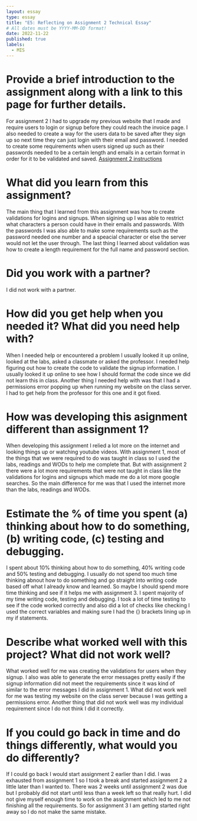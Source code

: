 ```yaml
---
layout: essay
type: essay
title: "E5: Reflecting on Assignment 2 Technical Essay"
# All dates must be YYYY-MM-DD format!
date: 2022-11-22
published: true
labels:
  - MIS
---
```


# Provide a brief introduction to the assignment along with a link to this page for further details.
For assignment 2 I had to upgrade my previous website that I made and require users to login or signup before they could reach the invoice page. I also needed to create a way for the users data to be saved after they sign up so next time they can just login with their email and password. I needed to create some requirements when users signed up such as their passwords needed to be a certain length and emails in a certain format in order for it to be validated and saved. 
[Assignment 2 instructions](https://dport96.github.io/ITM352/morea/150.Assignment2/experience-Assignment2.html)

# What did you learn from this assignment?
The main thing that I learned from this assignment was how to create validations for logins and signups. When sigining up I was able to restrict what characters a person could have in their emails and passwords. With the passwords I was also able to make some requirements such as the password needed one number and a speacial character or else the server would not let the user through. The last thing I learned about validation was how to create a length requirement for the full name and password section. 

# Did you work with a partner?
I did not work with a partner. 

# How did you get help when you needed it? What did you need help with?
When I needed help or encountered a problem I usually looked it up online, looked at the labs, asked a classmate or asked the professor. I needed help figuring out how to create the code to validate the signup information. I usually looked it up online to see how I should format the code since we did not learn this in class. Another thing I needed help with was that I had a permissions error popping up when running my website on the class server. I had to get help from the professor for this one and it got fixed. 

# How was developing this asignment different than assignment 1?
When developing this assignment I relied a lot more on the internet and looking things up or watching youtube videos. With assignment 1, most of the things that we were required to do was taught in class so I used the labs, readings and WODs to help me complete that. But with assignment 2 there were a lot more requirements that were not taught in class like the validations for logins and signups which made me do a lot more google searches. So the main difference for me was that I used the internet more than the labs, readings and WODs. 


# Estimate the % of time you spent (a) thinking about how to do something, (b) writing code, (c) testing and debugging.
I spent about 10% thinking about how to do something, 40% writing code and 50% testing and debugging. I usually do not spend too much time thinking abnout how to do something and go straight into writing code based off what I already know and learned. So maybe I should spend more time thinking and see if it helps me with assignment 3. I spent majority of my time writing code, testing and debugging. I took a lot of time testing to see if the code worked correctly and also did a lot of checks like checking I used the correct variables and  making sure I had the {} brackets lining up in my if statements. 

# Describe what worked well with this project? What did not work well?
What worked well for me was creating the validations for users when they signup. I also was able to generate the error messages pretty easily if the signup information did not meet the requirements since it was kind of similar to the error messages I did in assignment 1. What did not work well for me was testing my website on the class server because I was getting a permissions error. Another thing that did not work well was my individual requirement since I do not think I did it correctly. 

# If you could go back in time and do things differently, what would you do differently?
If I could go back I would start assignment 2 earlier than I did. I was exhausted from assignment 1 so I took a break and started assignment 2 a little later than I wanted to. There was 2 weeks until assignment 2 was due but I probably did not start until less than a week left so that really hurt. I did not give myself enough time to work on the assignment which led to me not finishing all the requirements. So for assignment 3 I am getting started right away so I do not make the same mistake. 
